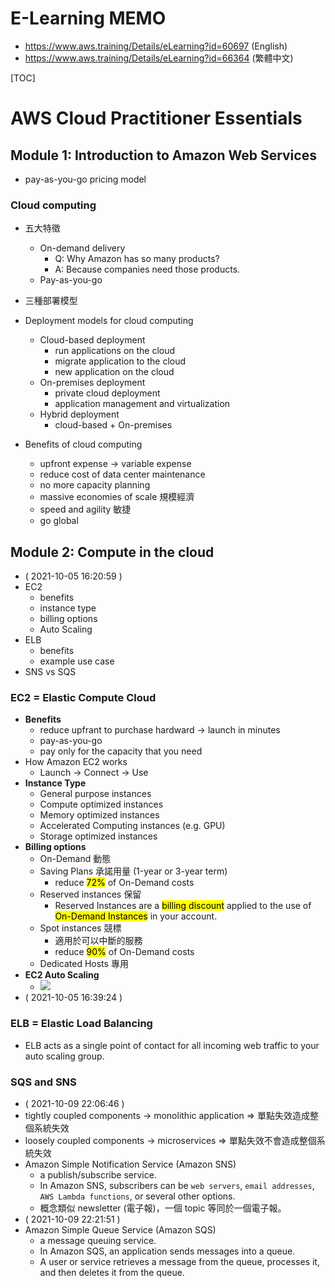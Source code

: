 # E-Learning MEMO

- https://www.aws.training/Details/eLearning?id=60697 (English)
- https://www.aws.training/Details/eLearning?id=66364 (繁體中文)

[TOC]

# AWS Cloud Practitioner Essentials

## Module 1: Introduction to Amazon Web Services

- pay-as-you-go pricing model

### Cloud computing

- 五大特徵
  - On-demand delivery
    - Q: Why Amazon has so many products?
    - A: Because companies need those products.
  - Pay-as-you-go

- 三種部署模型
- Deployment models for cloud computing
  - Cloud-based deployment
    - run applications on the cloud
    - migrate application to the cloud
    - new application on the cloud
  - On-premises deployment
    - private cloud deployment
    - application management and virtualization
  - Hybrid deployment
    - cloud-based + On-premises

- Benefits of cloud computing
  - upfront expense -> variable expense
  - reduce cost of data center maintenance
  - no more capacity planning
  - massive economies of scale 規模經濟
  - speed and agility 敏捷
  - go global

## Module 2: Compute in the cloud

- ( 2021-10-05 16:20:59 )
- EC2
  - benefits
  - instance type
  - billing options
  - Auto Scaling
- ELB
  - benefits
  - example use case
- SNS vs SQS

### EC2 = Elastic Compute Cloud

- **Benefits**
  - reduce upfrant to purchase hardward -> launch in minutes
  - pay-as-you-go
  - pay only for the capacity that you need
- How Amazon EC2 works
  - Launch -> Connect -> Use
- **Instance Type**
  - General purpose instances
  - Compute optimized instances
  - Memory optimized instances
  - Accelerated Computing instances (e.g. GPU)
  - Storage optimized instances
- **Billing options**
  - On-Demand 動態
  - Saving Plans 承諾用量 (1-year or 3-year term)
    - reduce <mark>72%</mark> of On-Demand costs
  - Reserved instances 保留
    - Reserved Instances are a <mark>billing discount</mark> applied to the use of <mark>On-Demand Instances</mark> in your account.
  - Spot instances 競標
    - 適用於可以中斷的服務
    - reduce <mark>90%</mark> of On-Demand costs
  - Dedicated Hosts 專用
- **EC2 Auto Scaling**
  - ![](https://content.aws.training/wbt/cecpeb/en/x1/1.0.1/assets/Elskydb_-JIuRgfX_f8VZ-ZFC2TOC7k5B.png)
- ( 2021-10-05 16:39:24 )

### ELB = Elastic Load Balancing

- ELB acts as a single point of contact for all incoming web traffic to your auto scaling group.

### SQS and SNS

- ( 2021-10-09 22:06:46 )
- tightly coupled components -> monolithic application => 單點失效造成整個系統失效
- loosely coupled components -> microservices => 單點失效不會造成整個系統失效
- Amazon Simple Notification Service (Amazon SNS)
  - a publish/subscribe service.
  - In Amazon SNS, subscribers can be `web servers`, `email addresses`, `AWS Lambda functions`, or several other options.
  - 概念類似 newsletter (電子報)，一個 topic 等同於一個電子報。
- ( 2021-10-09 22:21:51 )
- Amazon Simple Queue Service (Amazon SQS)
  - a message queuing service.
  - In Amazon SQS, an application sends messages into a queue.
  - A user or service retrieves a message from the queue, processes it, and then deletes it from the queue.


